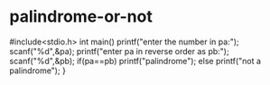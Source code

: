 # palindrome-or-not
#include<stdio.h>
int main()
printf("enter the number in pa:");
scanf("%d",&pa);
printf("enter pa in reverse order as pb:");
scanf("%d",&pb);
if(pa==pb)
printf("palindrome");
else
printf("not a palindrome");
}
